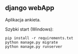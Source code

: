 ## django webApp
Aplikacja ankieta.

Szybki start (Windows):
```
pip install -r requirements.txt
python manage.py migrate
python manage.py runserver
```